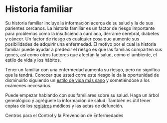 Historia familiar
=================


Su historia familiar incluye la información acerca de su salud y la de sus parientes cercanos. La historia familiar es un factor de riesgo importante para problemas como la insuficiencia cardiaca, derrame cerebral, diabetes y cáncer. Un factor de riesgo es cualquier cosa que aumente sus posibilidades de adquirir una enfermedad. El motivo por el cual la historia familiar puede ayudar a predecir el riesgo es que las familias comparten sus genes, así como otros factores que afectan la salud, como el ambiente, el estilo de vida y los hábitos. 


Tener un familiar con una enfermedad aumenta su riesgo, pero no significa que la tendrá. Conocer que usted corre este riesgo le da la oportunidad de disminuirlo siguiendo un [estilo de vida más sano](https://medlineplus.gov/spanish/healthyliving.html) y sometiéndose a los exámenes necesarios. 


Puede empezar hablando con sus familiares sobre su salud. Haga un árbol genealógico y agréguele la información de salud. También es útil tener copias de los [registros](https://medlineplus.gov/spanish/personalhealthrecords.html) médicos y las actas de defunción.


Centros para el Control y la Prevención de Enfermedades

